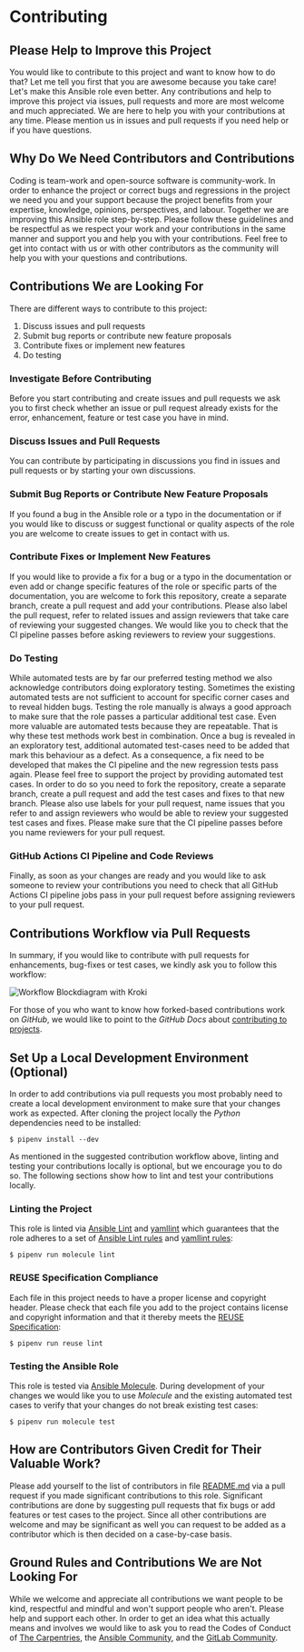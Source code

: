 <!--
SPDX-FileCopyrightText: 2022 Helmholtz Centre for Environmental Research (UFZ)
SPDX-FileCopyrightText: 2022 Helmholtz-Zentrum Dresden-Rossendorf (HZDR)

SPDX-License-Identifier: Apache-2.0
-->

# Contributing

## Please Help to Improve this Project 

You would like to contribute to this project and want to know how to do that?
Let me tell you first that you are awesome because you take care!
Let's make this Ansible role even better.
Any contributions and help to improve this project via issues, pull requests
and more are most welcome and much appreciated.
We are here to help you with your contributions at any time.
Please mention us in issues and pull requests if you need help or if you have
questions.

## Why Do We Need Contributors and Contributions

Coding is team-work and open-source software is community-work.
In order to enhance the project or correct bugs and regressions in the project
we need you and your support because the project benefits from your expertise,
knowledge, opinions, perspectives, and labour.
Together we are improving this Ansible role step-by-step.
Please follow these guidelines and be respectful as we respect your work and
your contributions in the same manner and support you and help you with your
contributions.
Feel free to get into contact with us or with other contributors as the
community will help you with your questions and contributions.

## Contributions We are Looking For

There are different ways to contribute to this project:

1. Discuss issues and pull requests
2. Submit bug reports or contribute new feature proposals
3. Contribute fixes or implement new features
4. Do testing

### Investigate Before Contributing

Before you start contributing and create issues and pull requests we ask you
to first check whether an issue or pull request already exists for the error,
enhancement, feature or test case you have in mind. 

###  Discuss Issues and Pull Requests

You can contribute by participating in discussions you find in issues and 
pull requests or by starting your own discussions.

### Submit Bug Reports or Contribute New Feature Proposals

If you found a bug in the Ansible role or a typo in the documentation or
if you would like to discuss or suggest functional or quality aspects of the
role you are welcome to create issues to get in contact with us.

### Contribute Fixes or Implement New Features

If you would like to provide a fix for a bug or a typo in the documentation or
even add or change specific features of the role or specific parts of the
documentation, you are welcome to fork this repository, create a separate
branch, create a pull request and add your contributions.
Please also label the pull request, refer to related issues and assign
reviewers that take care of reviewing your suggested changes.
We would like you to check that the CI pipeline passes before asking reviewers
to review your suggestions.

### Do Testing

While automated tests are by far our preferred testing method we also
acknowledge contributors doing exploratory testing.
Sometimes the existing automated tests are not sufficient to account for
specific corner cases and to reveal hidden bugs.
Testing the role manually is always a good approach to make sure that the role
passes a particular additional test case.
Even more valuable are automated tests because they are repeatable.
That is why these test methods work best in combination.
Once a bug is revealed in an exploratory test, additional automated test-cases
need to be added that mark this behaviour as a defect.
As a consequence, a fix need to be developed that makes the CI pipeline and
the new regression tests pass again.
Please feel free to support the project by providing automated test cases.
In order to do so you need to fork the repository, create a separate branch,
create a pull request and add the test cases and fixes to that new branch.
Please also use labels for your pull request, name issues that you refer to
and assign reviewers who would be able to review your suggested test cases and
fixes.
Please make sure that the CI pipeline passes before you name reviewers for your
pull request.

### GitHub Actions CI Pipeline and Code Reviews

Finally, as soon as your changes are ready and you would like to ask someone
to review your contributions you need to check that all GitHub Actions CI
pipeline jobs pass in your pull request before assigning reviewers to your
pull request.

## Contributions Workflow via Pull Requests

In summary, if you would like to contribute with pull requests for
enhancements, bug-fixes or test cases, we kindly ask you to follow this
workflow:

![Workflow Blockdiagram with Kroki](https://kroki.hzdr.de/blockdiag/svg/eNqNU8tO5DAQvPMVrTmRwwrYF7tCcNkT30A4dJyejDXGDm0bNkL8-7YfM3I0WsEpUXd1uV1VHoxT-1HjBG9nAHokhAeDAxm4hc1VB4uLDJZec2vzeJNA9oV80BMGarBfO1A7UnvQW9DeR4KL3s7RGGB6jjLQWzRMOC5Af7UPvpBtHe8blm9dqTDNzuvgeCmwgdGqXQP8LscJm6yAtVmA9bAG-eOAXK9T4DiODfRnlwvpzr1VzgbWQwza2QIOa-LrDoy2AdCOudXbLFY711uRF41Z4NzNqYCmK1xKN0y_OnjCPYGPLFuGHQb4cw8zek_-cK0XTa_EzdDvsuyhc-4rs4_TlPxx1rdWXnZinHI8O85alLkWXcafiKfW1ysJQa6dylcDk6YmdnHOEQI4js7iIjKtFNncZIxjTTZgqgjSiIRe4Uyl2Qbsy10JhHxrBuSv7pDQ7_87_MSLz5ycBBX-8BG5uJNcLxr6zzCL33nxaqP8N8ofzso6H3VNoNVb2zoz0riKuUByhJtWqPWUsKbcxkK61eYj4Pj4lTOO0x2NnnZhMJHa8K-7E9OySs1Jm_LTeT_7B8Nka6c=)

For those of you who want to know how forked-based contributions work on
_GitHub_, we would like to point to the _GitHub Docs_ about
[contributing to projects](https://docs.github.com/en/get-started/quickstart/contributing-to-projects).

## Set Up a Local Development Environment (Optional)

In order to add contributions via pull requests you most probably need to
create a local development environment to make sure that your changes
work as expected.
After cloning the project locally the _Python_ dependencies need to be
installed:

```shell
$ pipenv install --dev
```

As mentioned in the suggested contribution workflow above, linting and testing
your contributions locally is optional, but we encourage you to do so.
The following sections show how to lint and test your contributions locally.

### Linting the Project

This role is linted via
[Ansible Lint](https://ansible-lint.readthedocs.io/en/latest/)
and
[yamllint](https://yamllint.readthedocs.io/en/stable/)
which guarantees that the role adheres to a set of
[Ansible Lint rules](https://ansible-lint.readthedocs.io/en/latest/default_rules/)
and
[yamllint rules](https://yamllint.readthedocs.io/en/stable/rules.html):

```shell
$ pipenv run molecule lint
```

### REUSE Specification Compliance

Each file in this project needs to have a proper license and copyright header.
Please check that each file you add to the project contains license and 
copyright information and that it thereby meets the
[REUSE Specification](https://reuse.software/spec/):

```shell
$ pipenv run reuse lint
```

### Testing the Ansible Role

This role is tested via
[Ansible Molecule](https://molecule.readthedocs.io/en/latest/).
During development of your changes we would like you to use _Molecule_ and
the existing automated test cases to verify that your changes do not break
existing test cases:

```shell
$ pipenv run molecule test
````

## How are Contributors Given Credit for Their Valuable Work?

Please add yourself to the list of contributors in file 
[README.md](README.md#contributors) 
via a pull request if you made significant contributions to this role.
Significant contributions are done by suggesting pull requests that fix
bugs or add features or test cases to the project.
Since all other contributions are welcome and may be significant as well 
you can request to be added as a contributor which is then decided on a 
case-by-case basis.

## Ground Rules and Contributions We are Not Looking For

While we welcome and appreciate all contributions we want people to be kind,
respectful and mindful and won't support people who aren't.
Please help and support each other.
In order to get an idea what this actually means and involves we would like to
ask you to read the Codes of Conduct of
[The Carpentries](https://docs.carpentries.org/topic_folders/policies/code-of-conduct.html#code-of-conduct-detailed-view),
the
[Ansible Community](https://docs.ansible.com/ansible/latest/community/code_of_conduct.html#community-code-of-conduct),
and the
[GitLab Community](https://about.gitlab.com/community/contribute/code-of-conduct/).
